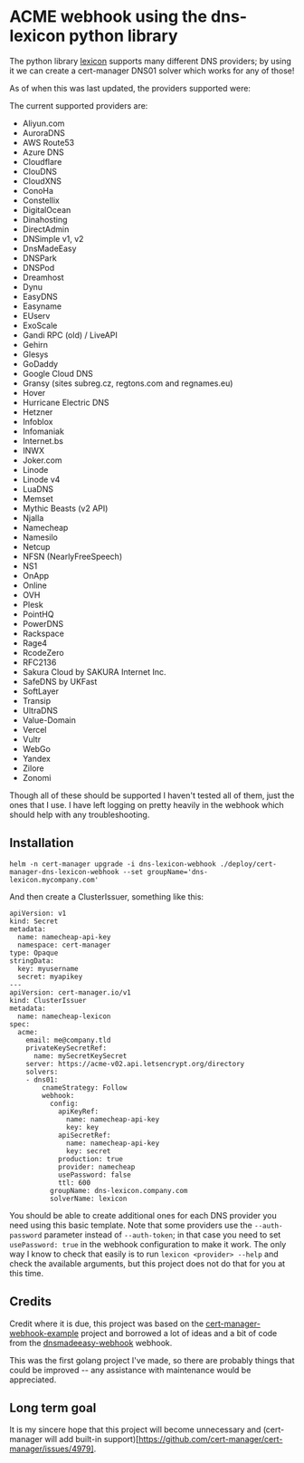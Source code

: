 # ACME webhook using the dns-lexicon python library

The python library [lexicon](https://pypi.org/project/dns-lexicon/) supports many different
DNS providers; by using it we can create a cert-manager DNS01 solver which works for any of those!

As of when this was last updated, the providers supported were:

The current supported providers are:

* Aliyun.com
* AuroraDNS
* AWS Route53
* Azure DNS
* Cloudflare
* ClouDNS
* CloudXNS
* ConoHa
* Constellix
* DigitalOcean
* Dinahosting
* DirectAdmin
* DNSimple v1, v2
* DnsMadeEasy
* DNSPark
* DNSPod
* Dreamhost
* Dynu
* EasyDNS
* Easyname
* EUserv
* ExoScale
* Gandi RPC (old) / LiveAPI
* Gehirn
* Glesys
* GoDaddy
* Google Cloud DNS
* Gransy (sites subreg.cz, regtons.com and regnames.eu)
* Hover
* Hurricane Electric DNS
* Hetzner
* Infoblox
* Infomaniak
* Internet.bs
* INWX
* Joker.com
* Linode
* Linode v4
* LuaDNS
* Memset
* Mythic Beasts (v2 API)
* Njalla
* Namecheap
* Namesilo
* Netcup
* NFSN (NearlyFreeSpeech)
* NS1
* OnApp
* Online
* OVH
* Plesk
* PointHQ
* PowerDNS
* Rackspace
* Rage4
* RcodeZero
* RFC2136
* Sakura Cloud by SAKURA Internet Inc.
* SafeDNS by UKFast
* SoftLayer
* Transip
* UltraDNS
* Value-Domain
* Vercel
* Vultr
* WebGo
* Yandex
* Zilore
* Zonomi

Though all of these should be supported I haven't tested all of them, just the
ones that I use. I have left logging on pretty heavily in the webhook which should
help with any troubleshooting.

Installation
------------

    helm -n cert-manager upgrade -i dns-lexicon-webhook ./deploy/cert-manager-dns-lexicon-webhook --set groupName='dns-lexicon.mycompany.com'

And then create a ClusterIssuer, something like this:

    apiVersion: v1
    kind: Secret
    metadata:
      name: namecheap-api-key
      namespace: cert-manager
    type: Opaque
    stringData:
      key: myusername
      secret: myapikey
    ---
    apiVersion: cert-manager.io/v1
    kind: ClusterIssuer
    metadata:
      name: namecheap-lexicon
    spec:
      acme:
        email: me@company.tld
        privateKeySecretRef:
          name: mySecretKeySecret
        server: https://acme-v02.api.letsencrypt.org/directory
        solvers:
        - dns01:
            cnameStrategy: Follow
            webhook:
              config:
                apiKeyRef:
                  name: namecheap-api-key
                  key: key
                apiSecretRef:
                  name: namecheap-api-key
                  key: secret
                production: true
                provider: namecheap
                usePassword: false
                ttl: 600
              groupName: dns-lexicon.company.com
              solverName: lexicon

You should be able to create additional ones for each DNS provider you need using this basic template. Note that some providers
use the `--auth-password` parameter instead of `--auth-token`; in that case you need to set `usePassword: true` in the webhook
configuration to make it work. The only way I know to check that easily is to run `lexicon <provider> --help` and check the
available arguments, but this project does not do that for you at this time.

Credits
-------

Credit where it is due, this project was based on the [cert-manager-webhook-example](https://github.com/cert-manager/webhook-example)
project and borrowed a lot of ideas and a bit of code from the [dnsmadeeasy-webhook](https://github.com/k8s-at-home/dnsmadeeasy-webhook) webhook.

This was the first golang project I've made, so there are probably things that could be improved -- any assistance with maintenance would be appreciated.

Long term goal
--------------

It is my sincere hope that this project will become unnecessary and (cert-manager will add built-in support)[https://github.com/cert-manager/cert-manager/issues/4979].